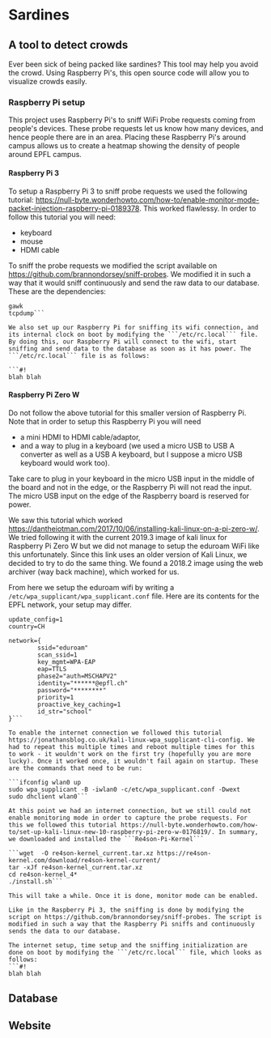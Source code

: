 # Sardines
## A tool to detect crowds
Ever been sick of being packed like sardines? This tool may help you avoid the crowd. Using Raspberry Pi's, this open source code will allow you to visualize crowds easily.
### Raspberry Pi setup 
This project uses Raspberry Pi's to sniff WiFi Probe requests coming from people's devices. These probe requests let us know how many devices, and hence people there are in an area. Placing these Raspberry Pi's around campus allows us to create a heatmap showing the density of people around EPFL campus.
#### Raspberry Pi 3
To setup a Raspberry Pi 3 to sniff probe requests we used the following tutorial: https://null-byte.wonderhowto.com/how-to/enable-monitor-mode-packet-injection-raspberry-pi-0189378. This worked flawlessy. In order to follow this tutorial you will need:

- keyboard
- mouse
- HDMI cable

To sniff the probe requests we modified the script available on https://github.com/brannondorsey/sniff-probes. We modified it in such a way that it would sniff continuously and send the raw data to our database. These are the dependencies:

```curl
gawk
tcpdump```

We also set up our Raspberry Pi for sniffing its wifi connection, and its internal clock on boot by modifying the ```/etc/rc.local``` file. By doing this, our Raspberry Pi will connect to the wifi, start sniffing and send data to the database as soon as it has power. The ```/etc/rc.local``` file is as follows:

```#!
blah blah
```

#### Raspberry Pi Zero W
Do not follow the above tutorial for this smaller version of Raspberry Pi. Note that in order to setup this Raspberry Pi you will need
- a mini HDMI to HDMI cable/adaptor, 
- and a way to plug in a keyboard (we used a micro USB to USB A converter as well as a USB A keyboard, but I suppose a micro USB keyboard would work too). 

Take care to plug in your keyboard in the micro USB input in the middle of the board and not in the edge, or the Raspberry Pi will not read the input. The micro USB input on the edge of the Raspberry board is reserved for power. 

We saw this tutorial which worked https://dantheiotman.com/2017/10/06/installing-kali-linux-on-a-pi-zero-w/. We tried following it with the current 2019.3 image of kali linux for Raspberry Pi Zero W but we did not manage to setup the eduroam WiFi like this unfortunately. Since this link uses an older version of Kali Linux, we decided to try to do the same thing. We found a 2018.2 image using the web archiver (way back machine), which worked for us. 

From here we setup the eduroam wifi by writing a ```/etc/wpa_supplicant/wpa_supplicant.conf``` file. Here are its contents for the EPFL network, your setup may differ.

```ctrl_interface=DIR=/var/run/wpa_supplicant GROUP=netdev
update_config=1
country=CH

network={
        ssid="eduroam"
        scan_ssid=1
        key_mgmt=WPA-EAP
        eap=TTLS
        phase2="auth=MSCHAPV2"
        identity="******@epfl.ch"
        password="********"
        priority=1
        proactive_key_caching=1
        id_str="school"
}```

To enable the internet connection we followed this tutorial https://jonathansblog.co.uk/kali-linux-wpa_supplicant-cli-config. We had to repeat this multiple times and reboot multiple times for this to work - it wouldn't work on the first try (hopefully you are more lucky). Once it worked once, it wouldn't fail again on startup. These are the commands that need to be run:

```ifconfig wlan0 up
sudo wpa_supplicant -B -iwlan0 -c/etc/wpa_supplicant.conf -Dwext
sudo dhclient wlan0```

At this point we had an internet connection, but we still could not enable monitoring mode in order to capture the probe requests. For this we followed this tutorial https://null-byte.wonderhowto.com/how-to/set-up-kali-linux-new-10-raspberry-pi-zero-w-0176819/. In summary, we downloaded and installed the ```Re4son-Pi-Kernel```

```wget  -O re4son-kernel_current.tar.xz https://re4son-kernel.com/download/re4son-kernel-current/
tar -xJf re4son-kernel_current.tar.xz
cd re4son-kernel_4*
./install.sh```

This will take a while. Once it is done, monitor mode can be enabled.

Like in the Raspberry Pi 3, the sniffing is done by modifying the script on https://github.com/brannondorsey/sniff-probes. The script is modified in such a way that the Raspberry Pi sniffs and continuously sends the data to our database. 

The internet setup, time setup and the sniffing initialization are done on boot by modifying the ```/etc/rc.local``` file, which looks as follows:
```#!
blah blah
```

## Database

## Website